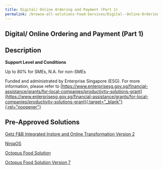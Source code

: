 ```yaml
---
title: Digital/ Online Ordering and Payment (Part 1)
permalink: /browse-all-solutions-Food-Services/Digital--Online-Ordering-and-Payment--Part-1-
---
```


## Digital/ Online Ordering and Payment (Part 1)
## Description

**Support Level and Conditions**

Up to 80% for SMEs, N.A. for non-SMEs

Funded and administrated by Enterprise Singapore (ESG). For more information, please refer to
[https://www.enterprisesg.gov.sg/financial-assistance/grants/for-local-companies/productivity-solutions-grant](https://www.enterprisesg.gov.sg/financial-assistance/grants/for-local-companies/productivity-solutions-grant){:target="_blank"}{:rel="noopener"}

## Pre-Approved Solutions

<a href='/productivity-solutions-grant/solutionrepo/solution430' target='_blank'>Getz F&B Integrated Instore and Online Transformation Version 2</a><br>

<a href='/productivity-solutions-grant/solutionrepo/solution510' target='_blank'>NinjaOS</a><br>

<a href='/productivity-solutions-grant/solutionrepo/solution661' target='_blank'>Octopus Food Solution</a><br>

<a href='/productivity-solutions-grant/solutionrepo/solution666' target='_blank'>Octopus Food Solution Version 7</a><br>

